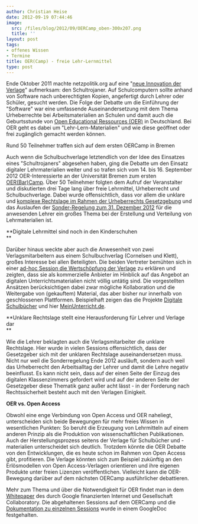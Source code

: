 ```yaml
---
author: Christian Heise
date: 2012-09-19 07:44:46
image:
  src: /files/blog/2012/09/OERCamp_oben-300x207.png
  title: ''
layout: post
tags:
- offenes Wissen
- Termine
title: OER(Camp) - freie Lehr-Lernmittel
type: post
---
```


Ende Oktober 2011 machte netzpolitik.org auf eine "[neue Innovation der Verlage](http://netzpolitik.org/2011/der-schultrojaner-eine-neue-innovation-der-verlage/)" aufmerksam: den Schultrojaner. Auf Schulcomputern sollte anhand von Software nach unberechtigten Kopien, angefertigt durch Lehrer oder Schüler, gesucht werden. Die Folge der Debatte um die Einführung der "Software" war eine umfassende Auseinandersetzung mit dem Thema Urheberrechte bei Arbeitsmaterialien an Schulen und damit auch die Geburtsstunde von [Open Educational Ressources (OER)](http://de.wikipedia.org/wiki/Open_Educational_Resources) in Deutschland. Bei OER geht es dabei um "Lehr-Lern-Materialien" und wie diese geöffnet oder frei zugänglich gemacht werden können.

 Rund 50 Teilnehmer traffen sich auf dem ersten OERCamp in Bremen

Auch wenn die Schulbuchverlage letztendlich von der Idee des Einsatzes eines "Schultrojaners" abgesehen haben, ging die Debatte um den Einsatz digitaler Lehrmaterialien weiter und so trafen sich vom 14. bis 16. September 2012 OER-Interessierte an der Universität Bremen zum ersten [OER(Bar)Camp](http://www.oercamp.de/). Über 50 Teilnehmer folgten dem Aufruf der Veranstalter und diskutierten drei Tage lang über freie Lehrmittel, Urheberrecht und Schulbuchverlage. Dabei wurde offensichtlich, dass vor allem die unklare und [komplexe Rechtslage im Rahmen der Urheberrechts Gesetzgebung](http://www.lehrer-online.de/52a-urhg.php) und das Auslaufen der [Sonder-Regelung zum 31. Dezember 2012](http://www.polsoz.fu-berlin.de/bibliothek/service/Kopieren_und_Drucken/Urheberrecht.html) für die anwesenden Lehrer ein großes Thema bei der Erstellung und Verteilung von Lehrmaterialien ist.

**Digitale Lehrmittel sind noch in den Kinderschuhen  
**

Darüber hinaus weckte aber auch die Anwesenheit von zwei Verlagsmitarbeitern aus einem Schulbuchverlag (Cornelsen und Klett), großes Interesse bei allen Beteiligten. Die beiden Vertreter bemühten sich in einer [ad-hoc Session die Wertschöpfung der Verlage](http://unserpad.de/p/OER-Doku-OL-Sa12\)) zu erklären und zeigten, dass sie als kommerzielle Anbieter im Hinblick auf das Angebot an digitalen Unterrichtsmaterialien nicht völlig untätig sind. Die vorgestellten Ansätzen berücksichtigen dabei zwar mögliche Kollaboration und die Weitergabe von (gekauftem) Material, das aber bisher nur innerhalb von geschlossenen Plattformen. Beispielhaft zeigen das die Projekte [Digitale Schulbücher](http://www.digitale-schulbuecher.de/) und hier [MeinUnterricht.de](https://www.meinunterricht.de).

**Unklare Rechtslage stellt eine Herausforderung für Lehrer und Verlage dar  
**

Wie die Lehrer beklagten auch die Verlagsmitarbeiter die unklare Rechtslage. Hier wurde in vielen Sessions offensichtlich, dass der Gesetzgeber sich mit der unklaren Rechtslage auseinandersetzen muss. Nicht nur weil die Sonderregelung Ende 2012 ausläuft, sondern auch weil das Urheberrecht den Arbeitsalltag der Lehrer und damit die Lehre negativ beeinflusst. Es kann nicht sein, dass auf der einen Seite der Einzug des digitalen Klassenzimmers gefordert wird und auf der anderen Seite der Gesetzgeber diese Thematik ganz außer acht lässt - in der Forderung nach Rechtssicherheit besteht auch mit den Verlagen Einigkeit.

**OER vs. Open Access**

Obwohl eine enge Verbindung von Open Access und OER naheliegt, unterscheiden sich beide Bewegungen für mehr freies Wissen in wesentlichen Punkten: So beruht die Erzeugung von Lehrmitteln auf einem anderen Prinzip als die Produktion von wissenschaftlichen Publikationen. Auch der Herstellungsprozess seitens der Verlage für Schulbücher und -materialien unterscheidet sich deutlich. Trotzdem könnte die OER Debatte von den Entwicklungen, die es heute schon im Rahmen von Open Access gibt, profitieren. Die Verlage könnten sich zum Beispiel zukünftig an den Erlösmodellen von Open Access-Verlagen orientieren und ihre eigenen Produkte unter freien Lizenzen veröffentlichen. Vielleicht kann die OER-Bewegung darüber auf dem nächsten OERCamp ausführlicher debattieren.

Mehr zum Thema und über die Notwendigkeit für OER findet man in dem [Whitepaper](http://www.collaboratory.de/w/Open_Educational_Resources_f%C3%BCr_Schulen_in_Deutschland_-_Whitepaper) des durch Google finanzierten Internet und Gesellschaft Collaboratory. Die abgehaltenen Sessions auf dem OERCamp und die [Dokumentation zu einzelnen Sessions](https://docs.google.com/spreadsheet/ccc?key=0AtgYfMO916NYdHJYUk9JZF9UalU4SUJnM250Y0h6cHc#gid=0) wurde in einem GoogleDoc festgehalten.